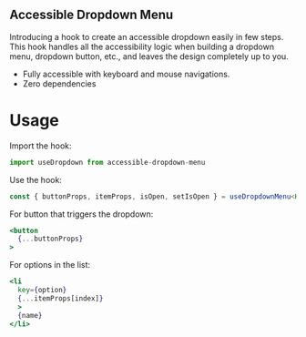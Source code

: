 ## Accessible Dropdown Menu

Introducing a hook to create an accessible dropdown easily in few steps. This hook handles all the accessibility logic when building a dropdown menu, dropdown button, etc., and leaves the design completely up to you.

- Fully accessible with keyboard and mouse navigations.
- Zero dependencies

# Usage

Import the hook:

```typescript
import useDropdown from accessible-dropdown-menu
```

Use the hook:

```typescript
const { buttonProps, itemProps, isOpen, setIsOpen } = useDropdownMenu<HTMLDivElement>(numberOfItems, currSelectedValue);
```

For button that triggers the dropdown:

```jsx
<button
  {...buttonProps}
>
```

For options in the list:

```jsx
<li
  key={option}
  {...itemProps[index]}
  >
  {name}
</li>
```
